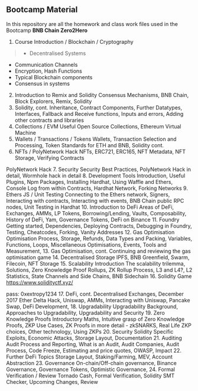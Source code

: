 ## **Bootcamp Material**

In this repository are all the homework and class work files used in the Bootcamp **BNB Chain Zero2Hero**

1. Course Introduction / Blockchain / Cryptography

> - Decentralised Systems
- Communication Channels
- Encryption, Hash Functions
- Typical Blockchain components
- Consensus in systems

2. Introduction to Remix and Solidity	Consensus Mechanisms, BNB Chain, Block Explorers, Remix, Solidity
3. Solidity, cont.	Inheritance, Contract Components, Further Datatypes, Interfaces, Fallback and Receive functions, Inputs and errors, Adding other contracts and libraries
4. Collections / EVM	Useful Open Source Collections, Ethereum Virtual Machine
5. Wallets / Transactions / Tokens	Wallets, Transaction Selection and Processing, Token Standards for ETH and BNB, Solidity cont.
6. NFTs / PolyNetwork Hack	NFTs, ERC721, ERC165, NFT Metadata, NFT Storage, Verifying Contracts

PolyNetwork Hack
7. Security	Security Best Practices, PolyNetwork Hack in detail, Wormhole hack in detail
8. Development Tools	Introduction, Useful Plugins, Npm Packages, Installing Hardhat, Using Waffle and Ethers, Console Log from within Contracts, Hardhat Network, Forking Networks
9. Ethers JS / Unit Testing	Connecting to the Ethers network, Signers, Interacting with contracts, Interacting with events, BNB Chain public RPC nodes, Unit Testing in Hardhat
10. Introduction to DeFi	Areas of DeFi, Exchanges, AMMs, LP Tokens, Borrowing/Lending, Vaults, Composability, History of DeFi, Yam, Governance Tokens, DeFi on Binance
11. Foundry	Getting started, Dependencies, Deploying Contracts, Debugging in Foundry, Testing, Cheatcodes, Forking, Vanity Addresses
12. Gas Optimisation	Optimisation Process, Storage, Refunds, Data Types and Packing, Variables, Functions, Loops, Miscellaneous Optimisations, Events, Tools and Measurement, 
13. Gas Optimisation, cont.	Continuing and reviewing the gas optimisation game
14. Decentralised Storage	IPFS, BNB Greenfield, Swarm, Filecoin, NFT Storage
15. Scalability Introduction 	The scalability trilemma, Solutions, Zero Knowledge Proof Rollups, ZK Rollup Process, L3 and L4?, L2 Statistics, State Channels and Side Chains, BNB Sidechain
16. Solidity Game	https://www.solidityctf.xyz/

pass: 0xextropy1234
17. DeFi, cont.	Decentralised Exchanges, December 2017 Ether Delta Hack, Uniswap, AMMs, Interacting with Uniswap, Pancake Swap, DeFi Development, 
18. Upgradability	Upgradability Background, Approaches to Upgradability, Upgradability and Security
19. Zero Knowledge Proofs	Introductory Maths, Intuitive grasp of Zero Knowledge Proofs, ZKP Use Cases, ZK Proofs in more detail - zkSNARKS, Real Life ZKP choices, Other technology, Using ZKPs
20. Security	Solidity Specific Exploits, Economic Attacks, Storage Layout, Documentation
21. Auditing	Audit Process and Reporting, What is an Audit, Audit Companies, Audit Process, Code Freeze, Estimating and price quotes, OWASP, Impact
22. Further DeFi Topics	Storage Layout, Staking/Farming, MEV, Account Abstraction
23. Governance	On-chain/Off-chain governance, Binance Governance, Governance Tokens, Optimistic Governance, 
24. Formal Verification / Review	Tornado Cash, Formal Verification, Solidity SMT Checker, Upcoming Changes, Review
